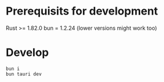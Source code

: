 # Prerequisits for development

Rust >= 1.82.0
bun = 1.2.24 (lower versions might work too)

# Develop

```
bun i
bun tauri dev
```
